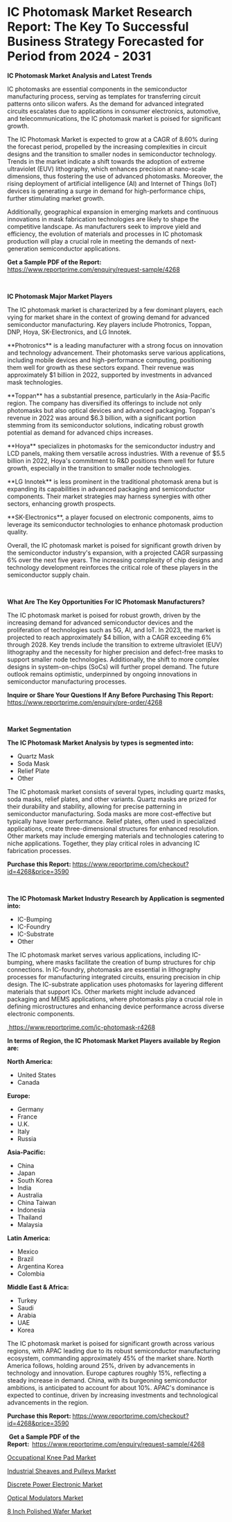 <p><h1>IC Photomask Market Research Report: The Key To Successful Business Strategy Forecasted for Period from 2024 - 2031</h1></p><p><strong>IC Photomask Market Analysis and Latest Trends</strong></p>
<p><p>IC photomasks are essential components in the semiconductor manufacturing process, serving as templates for transferring circuit patterns onto silicon wafers. As the demand for advanced integrated circuits escalates due to applications in consumer electronics, automotive, and telecommunications, the IC photomask market is poised for significant growth. </p><p>The IC Photomask Market is expected to grow at a CAGR of 8.60% during the forecast period, propelled by the increasing complexities in circuit designs and the transition to smaller nodes in semiconductor technology. Trends in the market indicate a shift towards the adoption of extreme ultraviolet (EUV) lithography, which enhances precision at nano-scale dimensions, thus fostering the use of advanced photomasks. Moreover, the rising deployment of artificial intelligence (AI) and Internet of Things (IoT) devices is generating a surge in demand for high-performance chips, further stimulating market growth.</p><p>Additionally, geographical expansion in emerging markets and continuous innovations in mask fabrication technologies are likely to shape the competitive landscape. As manufacturers seek to improve yield and efficiency, the evolution of materials and processes in IC photomask production will play a crucial role in meeting the demands of next-generation semiconductor applications.</p></p>
<p><strong>Get a Sample PDF of the Report:&nbsp;</strong> <a href="https://www.reportprime.com/enquiry/request-sample/4268">https://www.reportprime.com/enquiry/request-sample/4268</a></p>
<p>&nbsp;</p>
<p><strong>IC Photomask Major Market Players</strong></p>
<p><p>The IC photomask market is characterized by a few dominant players, each vying for market share in the context of growing demand for advanced semiconductor manufacturing. Key players include Photronics, Toppan, DNP, Hoya, SK-Electronics, and LG Innotek. </p><p>**Photronics** is a leading manufacturer with a strong focus on innovation and technology advancement. Their photomasks serve various applications, including mobile devices and high-performance computing, positioning them well for growth as these sectors expand. Their revenue was approximately $1 billion in 2022, supported by investments in advanced mask technologies.</p><p>**Toppan** has a substantial presence, particularly in the Asia-Pacific region. The company has diversified its offerings to include not only photomasks but also optical devices and advanced packaging. Toppan's revenue in 2022 was around $6.3 billion, with a significant portion stemming from its semiconductor solutions, indicating robust growth potential as demand for advanced chips increases.</p><p>**Hoya** specializes in photomasks for the semiconductor industry and LCD panels, making them versatile across industries. With a revenue of $5.5 billion in 2022, Hoya's commitment to R&D positions them well for future growth, especially in the transition to smaller node technologies.</p><p>**LG Innotek** is less prominent in the traditional photomask arena but is expanding its capabilities in advanced packaging and semiconductor components. Their market strategies may harness synergies with other sectors, enhancing growth prospects.</p><p>**SK-Electronics**, a player focused on electronic components, aims to leverage its semiconductor technologies to enhance photomask production quality.</p><p>Overall, the IC photomask market is poised for significant growth driven by the semiconductor industry's expansion, with a projected CAGR surpassing 6% over the next five years. The increasing complexity of chip designs and technology development reinforces the critical role of these players in the semiconductor supply chain.</p></p>
<p>&nbsp;</p>
<p><strong>What Are The Key Opportunities For IC Photomask Manufacturers?</strong></p>
<p><p>The IC photomask market is poised for robust growth, driven by the increasing demand for advanced semiconductor devices and the proliferation of technologies such as 5G, AI, and IoT. In 2023, the market is projected to reach approximately $4 billion, with a CAGR exceeding 6% through 2028. Key trends include the transition to extreme ultraviolet (EUV) lithography and the necessity for higher precision and defect-free masks to support smaller node technologies. Additionally, the shift to more complex designs in system-on-chips (SoCs) will further propel demand. The future outlook remains optimistic, underpinned by ongoing innovations in semiconductor manufacturing processes.</p></p>
<p><strong>Inquire or Share Your Questions If Any Before Purchasing This Report:</strong> <a href="https://www.reportprime.com/enquiry/pre-order/4268">https://www.reportprime.com/enquiry/pre-order/4268</a></p>
<p>&nbsp;</p>
<p><strong>Market Segmentation</strong></p>
<p><strong>The IC Photomask Market Analysis by types is segmented into:</strong></p>
<p><ul><li>Quartz Mask</li><li>Soda Mask</li><li>Relief Plate</li><li>Other</li></ul></p>
<p><p>The IC photomask market consists of several types, including quartz masks, soda masks, relief plates, and other variants. Quartz masks are prized for their durability and stability, allowing for precise patterning in semiconductor manufacturing. Soda masks are more cost-effective but typically have lower performance. Relief plates, often used in specialized applications, create three-dimensional structures for enhanced resolution. Other markets may include emerging materials and technologies catering to niche applications. Together, they play critical roles in advancing IC fabrication processes.</p></p>
<p><strong>Purchase this Report:&nbsp;</strong><a href="https://www.reportprime.com/checkout?id=4268&price=3590">https://www.reportprime.com/checkout?id=4268&price=3590</a></p>
<p>&nbsp;</p>
<p><strong>The IC Photomask Market Industry Research by Application is segmented into:</strong></p>
<p><ul><li>IC-Bumping</li><li>IC-Foundry</li><li>IC-Substrate</li><li>Other</li></ul></p>
<p><p>The IC photomask market serves various applications, including IC-bumping, where masks facilitate the creation of bump structures for chip connections. In IC-foundry, photomasks are essential in lithography processes for manufacturing integrated circuits, ensuring precision in chip design. The IC-substrate application uses photomasks for layering different materials that support ICs. Other markets might include advanced packaging and MEMS applications, where photomasks play a crucial role in defining microstructures and enhancing device performance across diverse electronic components.</p></p>
<p><a href="https://www.reportprime.com/ic-photomask-r4268">&nbsp;https://www.reportprime.com/ic-photomask-r4268</a></p>
<p><strong>In terms of Region, the IC Photomask Market Players available by Region are:</strong></p>
<p>
    <p> <strong> North America: </strong>
        <ul>
            <li>United States</li>
            <li>Canada</li>
        </ul>
        </p> 
    <p> <strong> Europe: </strong>
        <ul>
            <li>Germany</li>
            <li>France</li>
            <li>U.K.</li>
            <li>Italy</li>
            <li>Russia</li>
        </ul>
        </p> 
    <p> <strong> Asia-Pacific: </strong>
        <ul>
            <li>China</li>
            <li>Japan</li>
            <li>South Korea</li>
            <li>India</li>
            <li>Australia</li>
            <li>China Taiwan</li>
            <li>Indonesia</li>
            <li>Thailand</li>
            <li>Malaysia</li>
        </ul>
        </p> 
    <p> <strong> Latin America: </strong>
        <ul>
            <li>Mexico</li>
            <li>Brazil</li>
            <li>Argentina Korea</li>
            <li>Colombia</li>
        </ul>
        </p> 
    <p> <strong> Middle East & Africa: </strong>
        <ul>
            <li>Turkey</li>
            <li>Saudi</li>
            <li>Arabia</li>
            <li>UAE</li>
            <li>Korea</li>
        </ul>
    </p>
    </p>
<p><p>The IC photomask market is poised for significant growth across various regions, with APAC leading due to its robust semiconductor manufacturing ecosystem, commanding approximately 45% of the market share. North America follows, holding around 25%, driven by advancements in technology and innovation. Europe captures roughly 15%, reflecting a steady increase in demand. China, with its burgeoning semiconductor ambitions, is anticipated to account for about 10%. APAC's dominance is expected to continue, driven by increasing investments and technological advancements in the region.</p></p>
<p><strong>Purchase this Report: </strong><a href="https://www.reportprime.com/checkout?id=4268&price=3590">https://www.reportprime.com/checkout?id=4268&price=3590</a></p>
<p>&nbsp;<strong>Get a Sample PDF of the Report:&nbsp;&nbsp;</strong><a href="https://www.reportprime.com/enquiry/request-sample/4268">https://www.reportprime.com/enquiry/request-sample/4268</a></p>
<p><strong></strong></p>
<p><p><a href="https://issuu.com/reportprime-2/docs/occupational-knee-pad-market-size-2_5b56dbf2328816">Occupational Knee Pad Market</a></p><p><a href="https://www.linkedin.com/pulse/industrial-sheaves-pulleys-industry-sector-market-dynamics-future-0kn3c?trackingId=VB%2FwJKPLQ9KipUeoCLN7dQ%3D%3D">Industrial Sheaves and Pulleys Market</a></p><p><a href="https://github.com/NasrinKhan99/Market-Research-Report-List-1/blob/main/discrete-power-electronic-market.md">Discrete Power Electronic Market</a></p><p><a href="https://www.linkedin.com/pulse/global-optical-modulators-market-trends-innovations-forward-looking-mh44c?trackingId=hJdb65J9RmStH33V6EKejQ%3D%3D">Optical Modulators Market</a></p><p><a href="https://github.com/RoseBoyd475/Market-Research-Report-List-1/blob/main/8-inch-polished-wafer-market.md">8 Inch Polished Wafer Market</a></p></p>
